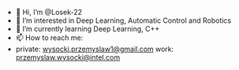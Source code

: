 - 👋 Hi, I’m @Losek-22
- 👀 I’m interested in Deep Learning, Automatic Control and Robotics
- 🌱 I’m currently learning Deep Learning, C++
- 📫 How to reach me: 
-   private:  wysocki.przemyslaw1@gmail.com
    work:     przemyslaw.wysocki@intel.com
<!---
Losek-22/Losek-22 is a ✨ special ✨ repository because its `README.md` (this file) appears on your GitHub profile.
You can click the Preview link to take a look at your changes.
--->

